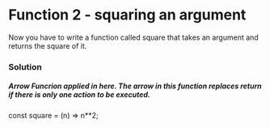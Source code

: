 # Function 2 - squaring an argument

Now you have to write a function called square that takes an argument and returns the square of it.

### Solution

##### Arrow Funcrion applied in here. The arrow in this function replaces return if there is only one action to be executed.

const square = (n) => n\*\*2;
